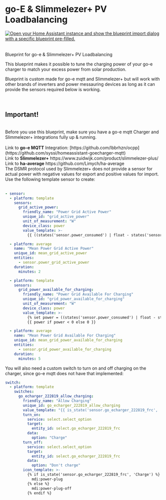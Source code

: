 # go-E & Slimmelezer+ PV Loadbalancing
<a href="https://my.home-assistant.io/redirect/blueprint_import/?blueprint_url=https%3A%2F%2Fgithub.com%2Fwoopstar%2Fgoe_slimmelezer_pv_loadbalacer%2Fblob%2Fmain%2Fgoe_slimmelezer_pv_loadbalacer.yaml" target="_blank"><img src="https://my.home-assistant.io/badges/blueprint_import.svg" alt="Open your Home Assistant instance and show the blueprint import dialog with a specific blueprint pre-filled." /></a><br><br><br>
Blueprint for go-e & Slimmelezer+ PV Loadbalancing

This blueprint makes it possible to tune the charging power of your go-e charger to match your excess power from solar production.

Blueprint is custom made for go-e mqtt and Slimmelezer+ but will work with other brands of inverters and power messauring devices as long as it can provide the sensors required below is working.

<br>
<b><h2>Important!</h2></b><br>
Before you use this blueprint, make sure you have a go-e mqtt Charger and Slimmelezer+ integrations fully up & running. <br>
<br>
Link to <b>go-e MQTT</b> Integration: [https://github.com/lbbrhzn/ocpp](https://github.com/syssi/homeassistant-goecharger-mqtt) <br>
Link to <b>Slimmelezer+</b> https://www.zuidwijk.com/product/slimmelezer-plus/<br>
Link to <b>ha-average</b> https://github.com/Limych/ha-average
<br>
The DSMR protocol used by Slimmelezer+ does not provide a sensor for actual power with negative values for export and positive values for import. Use the following template sensor to create:
<br><br>

```yaml
- sensor:
  - platform: template
    sensors:
      grid_active_power:
        friendly_name: "Power Grid Active Power"
        unique_id: "grid_active_power"
        unit_of_measurement: "W"
        device_class: power
        value_template: >-
          {{ ((states('sensor.power_consumed') | float - states('sensor.power_produced') | float) * 1000) | round(3, default=0) }}

  - platform: average
    name: "Mean Power Grid Active Power"
    unique_id: mean_grid_active_power
    entities:
      - sensor.power_grid_active_power
    duration:
      minutes: 2

  - platform: template
    sensors:
      grid_power_available_for_charging:
        friendly_name: "Power Grid Available For Charging"
        unique_id: "grid_power_available_for_charging"
        unit_of_measurement: "W"
        device_class: power
        value_template: >-
          {% set power = ((states('sensor.power_consumed') | float - states('sensor.power_produced') | float) * 1000) | round(3, default=0) %}
          {{ power if power < 0 else 0 }}

  - platform: average
    name: "Mean Power Grid Available For Charging"
    unique_id: mean_grid_power_available_for_charging
    entities:
      - sensor.grid_power_available_for_charging
    duration:
      minutes: 5
```

You will also need a custom switch to turn on and off charging on the charger, since go-e mqtt does not have that implemented:

```yaml
switch:
  - platform: template
    switches:
      go_echarger_222819_allow_charging:
        friendly_name: "Allow Charging"
        unique_id: go_echarger_222819_allow_charging
        value_template: "{{ is_state('sensor.go_echarger_222819_frc', 'Charge') }}"
        turn_on:
          service: select.select_option
          target:
            entity_id: select.go_echarger_222819_frc
          data:
            option: "Charge"
        turn_off:
          service: select.select_option
          target:
            entity_id: select.go_echarger_222819_frc
          data:
            option: "Don't charge"
        icon_template: >-
          {% if is_state('sensor.go_echarger_222819_frc', 'Charge') %}
            mdi:power-plug
          {% else %}
            mdi:power-plug-off
          {% endif %}
```
